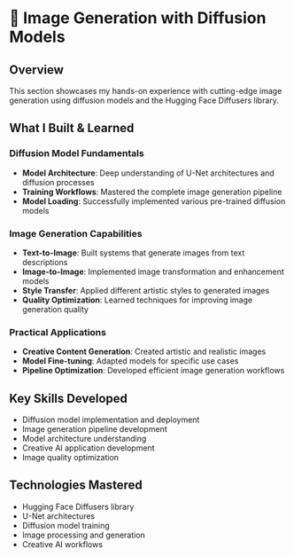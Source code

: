 # 🎨 Image Generation with Diffusion Models

## Overview
This section showcases my hands-on experience with cutting-edge image generation using diffusion models and the Hugging Face Diffusers library.

## What I Built & Learned

### Diffusion Model Fundamentals
- **Model Architecture**: Deep understanding of U-Net architectures and diffusion processes
- **Training Workflows**: Mastered the complete image generation pipeline
- **Model Loading**: Successfully implemented various pre-trained diffusion models

### Image Generation Capabilities
- **Text-to-Image**: Built systems that generate images from text descriptions
- **Image-to-Image**: Implemented image transformation and enhancement models
- **Style Transfer**: Applied different artistic styles to generated images
- **Quality Optimization**: Learned techniques for improving image generation quality

### Practical Applications
- **Creative Content Generation**: Created artistic and realistic images
- **Model Fine-tuning**: Adapted models for specific use cases
- **Pipeline Optimization**: Developed efficient image generation workflows

## Key Skills Developed
- Diffusion model implementation and deployment
- Image generation pipeline development
- Model architecture understanding
- Creative AI application development
- Image quality optimization

## Technologies Mastered
- Hugging Face Diffusers library
- U-Net architectures
- Diffusion model training
- Image processing and generation
- Creative AI workflows
